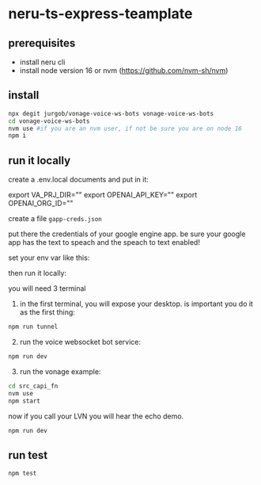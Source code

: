 # neru-ts-express-teamplate

## prerequisites
- install neru cli
- install node version 16  or nvm (https://github.com/nvm-sh/nvm)


## install

```bash
npx degit jurgob/vonage-voice-ws-bots vonage-voice-ws-bots
cd vonage-voice-ws-bots
nvm use #if you are an nvm user, if not be sure you are on node 16
npm i
```




## run it locally
create a .env.local documents and put in it: 

export VA_PRJ_DIR="<your prj absolute path>"
export OPENAI_API_KEY="<open ai key>"
export OPENAI_ORG_ID="<open org id>"

create a file `gapp-creds.json`

put there the credentials of your google engine app. 
be sure your google app has the text to speach and the speach to text enabled!


set your env var like this: 


then run it locally:

you will need 3 terminal

1. in the first terminal, you will expose your desktop. is important you do it as the first thing: 

```bash
npm run tunnel
```

2. run the voice websocket bot service:
```bash
npm run dev
```

3. run the vonage example: 
```bash
cd src_capi_fn
nvm use 
npm start
```

now if you call your LVN you will hear the echo demo. 




```bash
npm run dev
```


## run test

```bash
npm test
```

